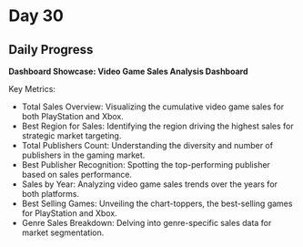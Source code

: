# Day 30

## Daily Progress

**Dashboard Showcase: Video Game Sales Analysis Dashboard**

Key Metrics:
- Total Sales Overview: Visualizing the cumulative video game sales for both PlayStation and Xbox.
- Best Region for Sales: Identifying the region driving the highest sales for strategic market targeting.
- Total Publishers Count: Understanding the diversity and number of publishers in the gaming market.
- Best Publisher Recognition: Spotting the top-performing publisher based on sales performance.
- Sales by Year: Analyzing video game sales trends over the years for both platforms.
- Best Selling Games: Unveiling the chart-toppers, the best-selling games for PlayStation and Xbox.
- Genre Sales Breakdown: Delving into genre-specific sales data for market segmentation.
